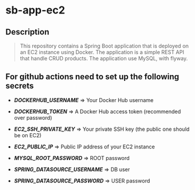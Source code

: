 # sb-app-ec2

## Description

> This repository contains a Spring Boot application that is deployed on an EC2 instance using Docker. The application is
a simple REST API that handle CRUD products.
The application use MySQL, with flyway.

## For github actions need to set up the following secrets

- ***DOCKERHUB_USERNAME*** => Your Docker Hub username
- ***DOCKERHUB_TOKEN*** => A Docker Hub access token (recommended over password)


- ***EC2_SSH_PRIVATE_KEY*** => Your private SSH key (the public one should be on EC2)
- ***EC2_PUBLIC_IP*** => Public IP address of your EC2 instance


- ***MYSQL_ROOT_PASSWORD*** => ROOT password
- ***SPRING_DATASOURCE_USERNAME*** => DB user
- ***SPRING_DATASOURCE_PASSWORD*** => USER password
